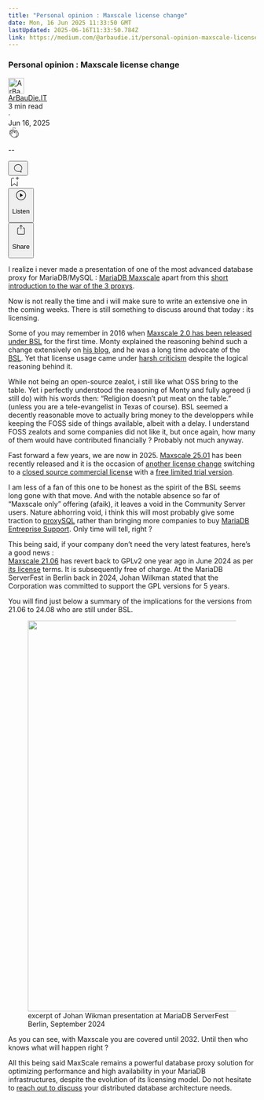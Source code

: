 ```yaml
---
title: "Personal opinion : Maxscale license change"
date: Mon, 16 Jun 2025 11:33:50 GMT
lastUpdated: 2025-06-16T11:33:50.784Z
link: https://medium.com/@arbaudie.it/personal-opinion-maxscale-license-change-1a16baf93a9e?source=rss-c779d007e7fe------2
---
```


<article><div class="m"><div class="m"><span class="m"></span><section><div><div class="fu gk gl gm gn go"></div><div class="gp gq gr gs gt"><div class="ac cb"><div class="ci bh gb gc gd ge"><div><h1 class="pw-post-title gu gv gw bf gx gy gz ha hb hc hd he hf hg hh hi hj hk hl hm hn ho hp hq hr hs ht hu hv hw bk" data-testid="storyTitle" id="fc7c">Personal opinion : Maxscale license change</h1><div><div class="speechify-ignore ac cp"><div class="speechify-ignore bh m"><div class="ac hx hy hz ia ib ic id ie if ig ih"><div class="ac r ih"><div class="ac ii"><div><div aria-hidden="false" class="bm"><div class="be" tabindex="-1"><a data-discover="true" href="/@arbaudie.it?source=post_page---byline--1a16baf93a9e---------------------------------------" rel="noopener follow"><div class="m ij ik bx il im"><div class="m fl"><img alt="ArBauDie.IT" class="m fd bx by bz cx" data-testid="authorPhoto" height="32" loading="lazy" src="https://miro.medium.com/v2/resize:fill:64:64/1*kOs3AqmTfHiFOrSZkt1mqg.png" width="32"/><div class="in bx m by bz fu o io fv"></div></div></div></a></div></div></div></div><span class="bf b bg ab bk"><div class="ip ac r"><div class="ac r iq"><div class="ac r"><div><div aria-hidden="false" class="bm"><div class="be" tabindex="-1"><span class="bf b bg ab bk"><a class="ag ah ai fh ak al am an ao ap aq ar as ir" data-discover="true" data-testid="authorName" href="/@arbaudie.it?source=post_page---byline--1a16baf93a9e---------------------------------------" rel="noopener follow">ArBauDie.IT</a></span></div></div></div></div><div class="is bm"></div></div></div></span></div><div class="ac r it"><span class="bf b bg ab du"><div class="ac af"><span data-testid="storyReadTime">3 min read</span><div aria-hidden="true" class="iu iv m"><span aria-hidden="true" class="m"><span class="bf b bg ab du">·</span></span></div><span data-testid="storyPublishDate">Jun 16, 2025</span></div></span></div></div><div class="ac cp iw ix iy iz ja jb jc jd je jf jg jh ji jj jk jl"><div class="i l x fi fj r"><div class="kb m"><div class="ac r kc kd"><div class="pw-multi-vote-icon fl ke kf kg kh"><span><a class="ag ah ai fh ak al am an ao ap aq ar as at au" data-discover="true" data-testid="headerClapButton" href="/m/signin?actionUrl=https%3A%2F%2Fmedium.com%2F_%2Fvote%2Fp%2F1a16baf93a9e&amp;operation=register&amp;redirect=https%3A%2F%2Fmedium.com%2F%40arbaudie.it%2Fpersonal-opinion-maxscale-license-change-1a16baf93a9e&amp;user=ArBauDie.IT&amp;userId=c779d007e7fe&amp;source=---header_actions--1a16baf93a9e---------------------clap_footer------------------" rel="noopener follow"><div><div aria-hidden="false" class="bm"><div class="be" tabindex="-1"><div class="ki ap kj kk kl km an kn ko kp kh" role="presentation"><svg aria-label="clap" height="24" viewbox="0 0 24 24" width="24" xmlns="http://www.w3.org/2000/svg"><path clip-rule="evenodd" d="M11.37.828 12 3.282l.63-2.454zM13.916 3.953l1.523-2.112-1.184-.39zM8.589 1.84l1.522 2.112-.337-2.501zM18.523 18.92c-.86.86-1.75 1.246-2.62 1.33a6 6 0 0 0 .407-.372c2.388-2.389 2.86-4.951 1.399-7.623l-.912-1.603-.79-1.672c-.26-.56-.194-.98.203-1.288a.7.7 0 0 1 .546-.132c.283.046.546.231.728.5l2.363 4.157c.976 1.624 1.141 4.237-1.324 6.702m-10.999-.438L3.37 14.328a.828.828 0 0 1 .585-1.408.83.83 0 0 1 .585.242l2.158 2.157a.365.365 0 0 0 .516-.516l-2.157-2.158-1.449-1.449a.826.826 0 0 1 1.167-1.17l3.438 3.44a.363.363 0 0 0 .516 0 .364.364 0 0 0 0-.516L5.293 9.513l-.97-.97a.826.826 0 0 1 0-1.166.84.84 0 0 1 1.167 0l.97.968 3.437 3.436a.36.36 0 0 0 .517 0 .366.366 0 0 0 0-.516L6.977 7.83a.82.82 0 0 1-.241-.584.82.82 0 0 1 .824-.826c.219 0 .43.087.584.242l5.787 5.787a.366.366 0 0 0 .587-.415l-1.117-2.363c-.26-.56-.194-.98.204-1.289a.7.7 0 0 1 .546-.132c.283.046.545.232.727.501l2.193 3.86c1.302 2.38.883 4.59-1.277 6.75-1.156 1.156-2.602 1.627-4.19 1.367-1.418-.236-2.866-1.033-4.079-2.246M10.75 5.971l2.12 2.12c-.41.502-.465 1.17-.128 1.89l.22.465-3.523-3.523a.8.8 0 0 1-.097-.368c0-.22.086-.428.241-.584a.847.847 0 0 1 1.167 0m7.355 1.705c-.31-.461-.746-.758-1.23-.837a1.44 1.44 0 0 0-1.11.275c-.312.24-.505.543-.59.881a1.74 1.74 0 0 0-.906-.465 1.47 1.47 0 0 0-.82.106l-2.182-2.182a1.56 1.56 0 0 0-2.2 0 1.54 1.54 0 0 0-.396.701 1.56 1.56 0 0 0-2.21-.01 1.55 1.55 0 0 0-.416.753c-.624-.624-1.649-.624-2.237-.037a1.557 1.557 0 0 0 0 2.2c-.239.1-.501.238-.715.453a1.56 1.56 0 0 0 0 2.2l.516.515a1.556 1.556 0 0 0-.753 2.615L7.01 19c1.32 1.319 2.909 2.189 4.475 2.449q.482.08.971.08c.85 0 1.653-.198 2.393-.579.231.033.46.054.686.054 1.266 0 2.457-.52 3.505-1.567 2.763-2.763 2.552-5.734 1.439-7.586z" fill-rule="evenodd"></path></svg></div></div></div></div></a></span></div><div class="pw-multi-vote-count m kq kr ks kt ku kv kw"><p class="bf b dv ab du"><span class="kx">--</span></p></div></div></div><div><div aria-hidden="false" class="bm"><div class="be" tabindex="-1"><button aria-label="responses" class="ap ki ky kz ac r fm la lb"><svg class="lc" height="24" viewbox="0 0 24 24" width="24" xmlns="http://www.w3.org/2000/svg"><path d="M18.006 16.803c1.533-1.456 2.234-3.325 2.234-5.321C20.24 7.357 16.709 4 12.191 4S4 7.357 4 11.482c0 4.126 3.674 7.482 8.191 7.482.817 0 1.622-.111 2.393-.327.231.2.48.391.744.559 1.06.693 2.203 1.044 3.399 1.044.224-.008.4-.112.486-.287a.49.49 0 0 0-.042-.518c-.495-.67-.845-1.364-1.04-2.057a4 4 0 0 1-.125-.598zm-3.122 1.055-.067-.223-.315.096a8 8 0 0 1-2.311.338c-4.023 0-7.292-2.955-7.292-6.587 0-3.633 3.269-6.588 7.292-6.588 4.014 0 7.112 2.958 7.112 6.593 0 1.794-.608 3.469-2.027 4.72l-.195.168v.255c0 .056 0 .151.016.295.025.231.081.478.154.733.154.558.398 1.117.722 1.659a5.3 5.3 0 0 1-2.165-.845c-.276-.176-.714-.383-.941-.59z"></path></svg></button></div></div></div></div><div class="ac r jm jn jo jp jq jr js jt ju jv jw jx jy jz ka"><div class="ld l k j e"></div><div class="i l"><div><div aria-hidden="false" class="bm"><div class="be" tabindex="-1"><span><a class="ag ah ai fh ak al am an ao ap aq ar as at au" data-discover="true" data-testid="headerBookmarkButton" href="/m/signin?actionUrl=https%3A%2F%2Fmedium.com%2F_%2Fbookmark%2Fp%2F1a16baf93a9e&amp;operation=register&amp;redirect=https%3A%2F%2Fmedium.com%2F%40arbaudie.it%2Fpersonal-opinion-maxscale-license-change-1a16baf93a9e&amp;source=---header_actions--1a16baf93a9e---------------------bookmark_footer------------------" rel="noopener follow"><svg aria-label="Add to list bookmark button" class="du le" fill="none" height="25" viewbox="0 0 25 25" width="25" xmlns="http://www.w3.org/2000/svg"><path d="M18 2.5a.5.5 0 0 1 1 0V5h2.5a.5.5 0 0 1 0 1H19v2.5a.5.5 0 1 1-1 0V6h-2.5a.5.5 0 0 1 0-1H18zM7 7a1 1 0 0 1 1-1h3.5a.5.5 0 0 0 0-1H8a2 2 0 0 0-2 2v14a.5.5 0 0 0 .805.396L12.5 17l5.695 4.396A.5.5 0 0 0 19 21v-8.5a.5.5 0 0 0-1 0v7.485l-5.195-4.012a.5.5 0 0 0-.61 0L7 19.985z" fill="currentColor"></path></svg></a></span></div></div></div></div><div class="fd lf cn"><div class="m af"><div class="ac cb"><div class="lg lh li lj lk ll ci bh"><div class="ac"><div aria-hidden="false" class="bm"><div><div aria-hidden="false" class="bm"><div class="be" tabindex="-1"><button aria-label="Listen" class="ag fm ai fh ak al am lm ao ap aq ex ln lo lb lp lq lr ls lt t lu lv lw lx ly lz ma v mb mc md" data-testid="audioPlayButton"><svg fill="none" height="24" viewbox="0 0 24 24" width="24" xmlns="http://www.w3.org/2000/svg"><path clip-rule="evenodd" d="M3 12a9 9 0 1 1 18 0 9 9 0 0 1-18 0m9-10C6.477 2 2 6.477 2 12s4.477 10 10 10 10-4.477 10-10S17.523 2 12 2m3.376 10.416-4.599 3.066a.5.5 0 0 1-.777-.416V8.934a.5.5 0 0 1 .777-.416l4.599 3.066a.5.5 0 0 1 0 .832" fill="currentColor" fill-rule="evenodd"></path></svg><div class="k j e"><p class="bf b bg ab du">Listen</p></div></button></div></div></div></div></div></div></div></div></div><div aria-describedby="postFooterSocialMenu" aria-hidden="false" aria-labelledby="postFooterSocialMenu" class="bm"><div><div aria-hidden="false" class="bm"><div class="be" tabindex="-1"><button aria-controls="postFooterSocialMenu" aria-expanded="false" aria-label="Share Post" class="ag fm ai fh ak al am lm ao ap aq ex ln lo lb lp lq lr ls lt t lu lv lw lx ly lz ma v mb mc md" data-testid="headerSocialShareButton"><svg fill="none" height="24" viewbox="0 0 24 24" width="24" xmlns="http://www.w3.org/2000/svg"><path clip-rule="evenodd" d="M15.218 4.931a.4.4 0 0 1-.118.132l.012.006a.45.45 0 0 1-.292.074.5.5 0 0 1-.3-.13l-2.02-2.02v7.07c0 .28-.23.5-.5.5s-.5-.22-.5-.5v-7.04l-2 2a.45.45 0 0 1-.57.04h-.02a.4.4 0 0 1-.16-.3.4.4 0 0 1 .1-.32l2.8-2.8a.5.5 0 0 1 .7 0l2.8 2.79a.42.42 0 0 1 .068.498m-.106.138.008.004v-.01zM16 7.063h1.5a2 2 0 0 1 2 2v10a2 2 0 0 1-2 2h-11c-1.1 0-2-.9-2-2v-10a2 2 0 0 1 2-2H8a.5.5 0 0 1 .35.15.5.5 0 0 1 .15.35.5.5 0 0 1-.15.35.5.5 0 0 1-.35.15H6.4c-.5 0-.9.4-.9.9v10.2a.9.9 0 0 0 .9.9h11.2c.5 0 .9-.4.9-.9v-10.2c0-.5-.4-.9-.9-.9H16a.5.5 0 0 1 0-1" fill="currentColor" fill-rule="evenodd"></path></svg><div class="k j e"><p class="bf b bg ab du">Share</p></div></button></div></div></div></div></div></div></div></div></div></div><p class="pw-post-body-paragraph me mf gw mg b mh mi mj mk ml mm mn mo mp mq mr ms mt mu mv mw mx my mz na nb gp bk" id="7ab9">I realize i never made a presentation of one of the most advanced database proxy for MariaDB/MySQL : <a class="ag nc" href="https://mariadb.com/products/maxscale/" rel="noopener ugc nofollow" target="_blank">MariaDB Maxscale</a> apart from this <a class="ag nc" href="https://www.linkedin.com/posts/sylvain-arbaudie_github-mariadbjonesmysqlchk-galera-haproxy-activity-7317906910777626624-nr1c/" rel="noopener ugc nofollow" target="_blank">short introduction to the war of the 3 proxys</a>.</p><p class="pw-post-body-paragraph me mf gw mg b mh mi mj mk ml mm mn mo mp mq mr ms mt mu mv mw mx my mz na nb gp bk" id="d147">Now is not really the time and i will make sure to write an extensive one in the coming weeks. There is still something to discuss around that today : its licensing.</p><p class="pw-post-body-paragraph me mf gw mg b mh mi mj mk ml mm mn mo mp mq mr ms mt mu mv mw mx my mz na nb gp bk" id="e1f1">Some of you may remember in 2016 when <a class="ag nc" href="https://mariadb.com/resources/blog/introducing-maxscale-2-0-beta-release/" rel="noopener ugc nofollow" target="_blank">Maxscale 2.0 has been released under BSL</a> for the first time. Monty explained the reasoning behind such a change extensively on <a class="ag nc" href="https://monty-says.blogspot.com/2016/08/applying-business-source-licensing-bsl.html" rel="noopener ugc nofollow" target="_blank">his blog</a>, and he was a long time advocate of the <a class="ag nc" href="https://mariadb.com/bsl-faq-mariadb/" rel="noopener ugc nofollow" target="_blank">BSL</a>. Yet that license usage came under <a class="ag nc" href="https://www.theregister.com/2016/08/24/monty_interview/" rel="noopener ugc nofollow" target="_blank">harsh criticism</a> despite the logical reasoning behind it.</p><p class="pw-post-body-paragraph me mf gw mg b mh mi mj mk ml mm mn mo mp mq mr ms mt mu mv mw mx my mz na nb gp bk" id="c3cb">While not being an open-source zealot, i still like what OSS bring to the table. Yet i perfectly understood the reasoning of Monty and fully agreed (i still do) with his words then: “Religion doesn’t put meat on the table.” (unless you are a tele-evangelist in Texas of course). BSL seemed a decently reasonable move to actually bring money to the developpers while keeping the FOSS side of things available, albeit with a delay. I understand FOSS zealots and some companies did not like it, but once again, how many of them would have contributed financially ? Probably not much anyway.</p><p class="pw-post-body-paragraph me mf gw mg b mh mi mj mk ml mm mn mo mp mq mr ms mt mu mv mw mx my mz na nb gp bk" id="8c3b">Fast forward a few years, we are now in 2025. <a class="ag nc" href="https://mariadb.com/kb/en/mariadb-maxscale-25-01/" rel="noopener ugc nofollow" target="_blank">Maxscale 25.01</a> has been recently released and it is the occasion of <a class="ag nc" href="https://mariadb.com/resources/blog/evaluate-mariadbs-powerful-database-proxy-introducing-maxscale-trial/" rel="noopener ugc nofollow" target="_blank">another license change</a> switching to a <a class="ag nc" href="https://mariadb.com/resources/blog/introducing-mariadb-maxscale-25-01-ga/" rel="noopener ugc nofollow" target="_blank">closed source commercial license</a> with a <a class="ag nc" href="https://mariadb.com/kb/en/maxscale-trial/" rel="noopener ugc nofollow" target="_blank">free limited trial version</a>.</p><p class="pw-post-body-paragraph me mf gw mg b mh mi mj mk ml mm mn mo mp mq mr ms mt mu mv mw mx my mz na nb gp bk" id="b6d0">I am less of a fan of this one to be honest as the spirit of the BSL seems long gone with that move. And with the notable absence so far of “Maxscale only” offering (afaik), it leaves a void in the Community Server users. Nature abhorring void, i think this will most probably give some traction to <a class="ag nc" href="https://proxysql.com/" rel="noopener ugc nofollow" target="_blank">proxySQL</a> rather than bringing more companies to buy <a class="ag nc" href="https://mariadb.com/services/technical-support-services/" rel="noopener ugc nofollow" target="_blank">MariaDB Entreprise Support</a>. Only time will tell, right ?</p><p class="pw-post-body-paragraph me mf gw mg b mh mi mj mk ml mm mn mo mp mq mr ms mt mu mv mw mx my mz na nb gp bk" id="58a8">This being said, if your company don’t need the very latest features, here’s a good news : <br/><a class="ag nc" href="https://mariadb.com/kb/en/mariadb-maxscale-2106-maxscale-2106-about-mariadb-maxscale/" rel="noopener ugc nofollow" target="_blank">Maxscale 21.06</a> has revert back to GPLv2 one year ago in June 2024 as per <a class="ag nc" href="https://github.com/mariadb-corporation/MaxScale/blob/24.02/licenses/LICENSE2106.TXT" rel="noopener ugc nofollow" target="_blank">its license</a> terms. It is subsequently free of charge. At the MariaDB ServerFest in Berlin back in 2024, Johan Wilkman stated that the Corporation was committed to support the GPL versions for 5 years.</p><p class="pw-post-body-paragraph me mf gw mg b mh mi mj mk ml mm mn mo mp mq mr ms mt mu mv mw mx my mz na nb gp bk" id="f159">You will find just below a summary of the implications for the versions from 21.06 to 24.08 who are still under BSL.</p><figure class="ng nh ni nj nk nl nd ne paragraph-image"><div class="nm nn fl no bh np" role="button" tabindex="0"><div class="nd ne nf"><picture><source sizes="(min-resolution: 4dppx) and (max-width: 700px) 50vw, (-webkit-min-device-pixel-ratio: 4) and (max-width: 700px) 50vw, (min-resolution: 3dppx) and (max-width: 700px) 67vw, (-webkit-min-device-pixel-ratio: 3) and (max-width: 700px) 65vw, (min-resolution: 2.5dppx) and (max-width: 700px) 80vw, (-webkit-min-device-pixel-ratio: 2.5) and (max-width: 700px) 80vw, (min-resolution: 2dppx) and (max-width: 700px) 100vw, (-webkit-min-device-pixel-ratio: 2) and (max-width: 700px) 100vw, 700px" srcset="https://miro.medium.com/v2/resize:fit:640/format:webp/1*4uRClkwrwKh9qc5pkpuqog.png 640w, https://miro.medium.com/v2/resize:fit:720/format:webp/1*4uRClkwrwKh9qc5pkpuqog.png 720w, https://miro.medium.com/v2/resize:fit:750/format:webp/1*4uRClkwrwKh9qc5pkpuqog.png 750w, https://miro.medium.com/v2/resize:fit:786/format:webp/1*4uRClkwrwKh9qc5pkpuqog.png 786w, https://miro.medium.com/v2/resize:fit:828/format:webp/1*4uRClkwrwKh9qc5pkpuqog.png 828w, https://miro.medium.com/v2/resize:fit:1100/format:webp/1*4uRClkwrwKh9qc5pkpuqog.png 1100w, https://miro.medium.com/v2/resize:fit:1400/format:webp/1*4uRClkwrwKh9qc5pkpuqog.png 1400w" type="image/webp"/><source data-testid="og" sizes="(min-resolution: 4dppx) and (max-width: 700px) 50vw, (-webkit-min-device-pixel-ratio: 4) and (max-width: 700px) 50vw, (min-resolution: 3dppx) and (max-width: 700px) 67vw, (-webkit-min-device-pixel-ratio: 3) and (max-width: 700px) 65vw, (min-resolution: 2.5dppx) and (max-width: 700px) 80vw, (-webkit-min-device-pixel-ratio: 2.5) and (max-width: 700px) 80vw, (min-resolution: 2dppx) and (max-width: 700px) 100vw, (-webkit-min-device-pixel-ratio: 2) and (max-width: 700px) 100vw, 700px" srcset="https://miro.medium.com/v2/resize:fit:640/1*4uRClkwrwKh9qc5pkpuqog.png 640w, https://miro.medium.com/v2/resize:fit:720/1*4uRClkwrwKh9qc5pkpuqog.png 720w, https://miro.medium.com/v2/resize:fit:750/1*4uRClkwrwKh9qc5pkpuqog.png 750w, https://miro.medium.com/v2/resize:fit:786/1*4uRClkwrwKh9qc5pkpuqog.png 786w, https://miro.medium.com/v2/resize:fit:828/1*4uRClkwrwKh9qc5pkpuqog.png 828w, https://miro.medium.com/v2/resize:fit:1100/1*4uRClkwrwKh9qc5pkpuqog.png 1100w, https://miro.medium.com/v2/resize:fit:1400/1*4uRClkwrwKh9qc5pkpuqog.png 1400w"/><img alt="" class="bh ll nq c" height="796" loading="eager" role="presentation" width="700"/></picture></div></div><figcaption class="nr ff ns nd ne nt nu bf b bg ab du">excerpt of Johan Wikman presentation at MariaDB ServerFest Berlin, September 2024</figcaption></figure><p class="pw-post-body-paragraph me mf gw mg b mh mi mj mk ml mm mn mo mp mq mr ms mt mu mv mw mx my mz na nb gp bk" id="ca49">As you can see, with Maxscale you are covered until 2032. Until then who knows what will happen right ?</p><p class="pw-post-body-paragraph me mf gw mg b mh mi mj mk ml mm mn mo mp mq mr ms mt mu mv mw mx my mz na nb gp bk" id="5b78">All this being said MaxScale remains a powerful database proxy solution for optimizing performance and high availability in your MariaDB infrastructures, despite the evolution of its licensing model. Do not hesitate to <a class="ag nc" href="https://arbaudie.it/#kedit_bdnvchxdi" rel="noopener ugc nofollow" target="_blank">reach out to discuss</a> your distributed database architecture needs.</p></div></div></div></div></section></div></div></article>
